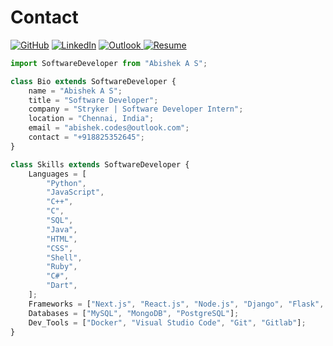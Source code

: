 # Contact

<a href="https://github.com/abishek-as">![GitHub](https://img.shields.io/badge/github-%23121011.svg?style=for-the-badge&logo=github&logoColor=white)</a> <a href="https://www.linkedin.com/in/abishek-as">![LinkedIn](https://img.shields.io/badge/linkedin-%230077B5.svg?style=for-the-badge&logo=linkedin&logoColor=white)</a> <a href="mailto:abishek.codes@outlook.com">![Outlook](https://img.shields.io/badge/Microsoft_Outlook-0078D4?style=for-the-badge&logo=microsoft-outlook&logoColor=white)
</a>
</a> <a href="https://github.com/abishek-as/abishek-as/resume.pdf">![Resume](https://img.shields.io/badge/RESUME-20B2AA?style=for-the-badge&)
</a>

```js
import SoftwareDeveloper from "Abishek A S";

class Bio extends SoftwareDeveloper {
    name = "Abishek A S";
    title = "Software Developer";
    company = "Stryker | Software Developer Intern";
    location = "Chennai, India";
    email = "abishek.codes@outlook.com";
    contact = "+918825352645";
}

class Skills extends SoftwareDeveloper {
    Languages = [
        "Python",
        "JavaScript",
        "C++",
        "C",
        "SQL",
        "Java",
        "HTML",
        "CSS",
        "Shell",
        "Ruby",
        "C#",
        "Dart",
    ];
    Frameworks = ["Next.js", "React.js", "Node.js", "Django", "Flask", "Flutter"];
    Databases = ["MySQL", "MongoDB", "PostgreSQL"];
    Dev_Tools = ["Docker", "Visual Studio Code", "Git", "Gitlab"];
}
```
